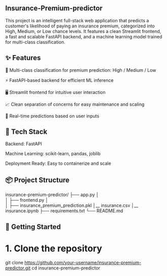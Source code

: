 ﻿## Insurance-Premium-predictor
 This project is an intelligent full-stack web application that predicts a customer's likelihood of paying an insurance premium, categorized into High, Medium, or Low chance levels. It features a clean Streamlit frontend, a fast and scalable FastAPI backend, and a machine learning model trained for multi-class classification.
 ## ✨ Features
 🎯 Multi-class classification for premium prediction: High / Medium / Low

⚡ FastAPI-based backend for efficient ML inference

🖥️ Streamlit frontend for intuitive user interaction

📈 Clean separation of concerns for easy maintenance and scaling

🔄 Real-time predictions based on user inputs
## 🧰 Tech Stack
Backend: FastAPI

Machine Learning: scikit-learn, pandas, joblib

Deployment Ready: Easy to containerize and scale
## 📦 Project Structure
insurance-premium-predictor/
├── app.py
│   
│
├── frontend.py
│   
│
├── insurance_premium_prediction.pkl
│__ insurance.csv
│__ insurance.ipynb
├── requirements.txt
└── README.md

## 🚀 Getting Started
# 1. Clone the repository
git clone https://github.com/your-username/insurance-premium-predictor.git
cd insurance-premium-predictor


 
